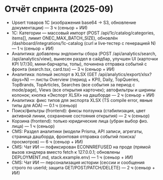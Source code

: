 # Отчёт спринта (2025-09)

- Upsert товаров 1С (изображения base64 → S3, обновление документации) — 3 ч (сеньор + ИИ)
- 1С: Категории — массовый импорт (POST /api/1c/catalog/categories, items[], лимит ONEC_MAX_BATCH_SIZE), обновлён /dashboard/integrations/1c-catalog (curl и live‑тестер с генерацией N) — 1 ч (сеньор + ИИ)
 - Аналитика: добавлены эндпоинты сбора (POST /api/analytics/search, /api/analytics/view), вынесен раздел в сайдбар, улучшен UI (карточки KPI 1/7/30, мини‑барчарты, топы), починена отправка событий с фронта (search.tsx, card.tsx) — 3 ч (сеньор + ИИ)
 - Аналитика: полный экспорт в XLSX (GET /api/analytics/export/xlsx?days=N) — листы Overview (период + KPI), Daily, TopQueries, TopBrands, TopArticles, Searches (все события за период с mode/page), Views (все открытия карточек); автофильтры и ширины колонок; кнопка «Экспорт XLSX» на дашборде — 2 ч (сеньор + ИИ)
 - Аналитика: фикс типов для экспорта XLSX (TS compile error, явные типы для AOA) — 0.1 ч (сеньор)
- Поиск/фильтры (frontend): фиксы ползунка (стабилизация, цвет активной линии, сохранение состояния открытия) — 2 ч (сеньор)
- Корзина (frontend): только юридические лица (убран выбор физ. лица) — 1 ч (сеньор)
- CMS: Раздел аналитики (модели Prisma, API записи, агрегаты, страница дашборда, фронтовая отправка событий поиска/просмотров) — 6 ч (сеньор + ИИ)
- CMS: Чат ИИ — пофиксирован ECONNREFUSED на проде (прямой вызов хэндлера вместо fetch к 127.0.0.1; обновлены DEPLOYMENT.md, stack.example.env) — 1 ч (сеньор + ИИ)
- CMS: Чат ИИ — персонализация истории (сессии и сообщения строго по userId; защита GET/POST/PATCH/DELETE) — 2 ч (сеньор + ИИ)
